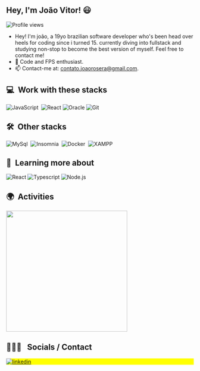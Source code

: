 ## Hey, I'm João Vitor! 😃

<p align="left"> <img src="https://komarev.com/ghpvc/?username=joaorosera&color=blue" alt="Profile views" /> </p>

- Hey! I'm joão, a 19yo brazilian software developer who's been head over heels for coding since i turned 15. currently diving into fullstack and studying non-stop to become the best version of myself. Feel free to contact me!
- 🌱 Code and FPS enthusiast.
- 📫 Contact-me at: contato.joaorosera@gmail.com.

  
## 💻 &nbsp;Work with these stacks

![JavaScript](https://img.shields.io/badge/-JavaScript-05122A?style=flat&logo=javascript)&nbsp;
![React](https://img.shields.io/badge/-React-05122A?style=flat&logo=react)
![Oracle](https://img.shields.io/badge/-Oracle-05122A?style=flat&logo=Oracle)
![Git](https://img.shields.io/badge/-Git-05122A?style=flat&logo=git)&nbsp;
<!-- ![Figma](https://img.shields.io/badge/-Figma-05122A?style=flat&logo=Figma)-->
<!-- ![Typescript](https://img.shields.io/badge/-Typescript-05122A?style=flat&logo=typescript) -->
<!-- ![Node.js](https://img.shields.io/badge/-Node.js-05122A?style=flat&logo=node.js) -->
<!-- ![PHP](https://img.shields.io/badge/-PHP-05122A?style=flat&logo=php) -->
<!-- ![Arduino](https://img.shields.io/badge/-Arduino-05122A?style=flat&logo=arduino) -->
<!-- ![Canva](https://img.shields.io/badge/-Canva-05122A?style=flat&logo=canva) -->

## 🛠 &nbsp;Other stacks

![MySql](https://img.shields.io/badge/-MySQL-05122A?style=flat&logo=mysql)&nbsp;
![Insomnia](https://img.shields.io/badge/-Insomnia-05122A?style=flat&logo=insomnia)&nbsp;
![Docker](https://img.shields.io/badge/-Docker-05122A?style=flat&logo=docker)&nbsp;
![XAMPP](https://img.shields.io/badge/-Xampp-05122A?style=flat&logo=xampp)

## 📔 &nbsp;Learning more about

![React](https://img.shields.io/badge/-React-05122A?style=flat&logo=react)
![Typescript](https://img.shields.io/badge/-Typescript-05122A?style=flat&logo=typescript)
![Node.js](https://img.shields.io/badge/-Node.js-05122A?style=flat&logo=node.js)

## 🌍 &nbsp;Activities
<p align="left">
      <img width=325  src="https://github-readme-stats.vercel.app/api/top-langs/?username=joaorosera&hide=c%23,powershell,Mathematica,Ruby,Objective-C,Objective-C%2b%2b,Cuda&title_color=61dafb&text_color=ffffff&icon_color=61dafb&bg_color=20232a&langs_count=8&layout=compact&border_color=61dafb&hide_border=true" />
</p>

 ## 👩🏽‍💻 &nbsp; Socials / Contact

<p align="left" style="background:yellow">
  <a href="https://linkedin.com/in/joaovrosera" target="_blank">
    <img align="center" src="https://img.shields.io/badge/-joaovrosera-05122A?style=flat&logo=linkedin" alt="linkedin"/>
  </a>
</p>
